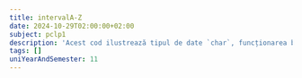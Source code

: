 ```yaml
---
title: intervalA-Z
date: 2024-10-29T02:00:00+02:00
subject: pclp1
description: 'Acest cod ilustrează tipul de date `char`, funcționarea buclelor `for` pentru iterație și modul în care caracterele sunt tratate ca valori numerice (ASCII) pentru comparații și incrementare.'
tags: []
uniYearAndSemester: 11
---
```


